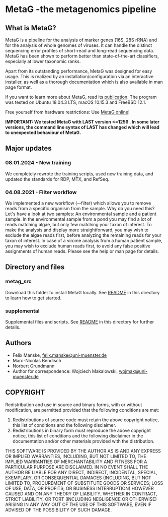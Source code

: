 # MetaG -the metagenomics pipeline
## What is MetaG?
MetaG is a pipeline for the analysis of marker genes (16S, 28S rRNA) and for the
analysis of whole genomes of viruses. It can handle the distinct sequencing
error profiles of short-read and long-read sequencing data.
MetaG has been shown to perform better than state-of-the-art classifiers,
especially at lower taxonomic ranks.

Apart from its outstanding performance, MetaG was designed for easy usage.
This is realized by an installation/configuration via an interactive installer, as
well as a thorough documentation which is also available in man page format.

If you want to learn more about MetaG, read its [publication](https://doi.org/10.1101/2020.03.13.991190).
The program was tested on Ubuntu 18.04.3 LTS, macOS 10.15.3 and FreeBSD 12.1.

Free yourself from hardware restrictions: Use [MetaG online](http://www.bioinformatics.uni-muenster.de/tools/metag)!

**IMPORTANT: We tested MetaG with LAST version <=1256 . In some later versions, the command line syntax of LAST has changed which will lead to unexpected behaviour of MetaG.**

## Major updates
### 08.01.2024 - New training
We completely rewrote the training scripts, used new training data, and updated the standards for RDP, MTX, and RefSeq.

### 04.08.2021 - Filter workflow
We implemented a new workflow (--filter) which allows you to remove reads from a specific organism from the sample. Why do you
need this? Let's have a look at two samples: An environmental sample and a patient sample. In the environmental sample from a pond
you may find a lot of reads matching algae, but only few matching your taxon of interest. To make the analysis and display more
straightforward, you may wish to exclude the algae reads first, before analyzing the remaining reads for your taxon of interest.
In case of a virome analysis from a human patient sample, you may wish to exclude human reads first, to avoid any false positive
assignments of human reads.
Please see the help or man page for details.

## Directory and files
### metag_src
Download this folder to install MetaG locally. See [README](../../blob/master/metag_src/install/README) in this directory
to learn how to get started.

### supplemental
Supplemental files and scripts. See [README](../../blob/master/supplemental/README.md) in this directory for further details.

## Authors
* Felix Manske, felix.manske@uni-muenster.de
* Marc-Nicolas Bendisch
* Norbert Grundmann
* Author for correspondence: Wojciech Makalowski, wojmak@uni-muenster.de


## COPYRIGHT
Redistribution and use in source and binary forms, with or without modification,
are permitted provided that the following conditions are met:

1. Redistributions of source code must retain the above copyright
   notice, this list of conditions and the following disclaimer.
2. Redistributions in binary form must reproduce the above copyright
   notice, this list of conditions and the following disclaimer in the
   documentation and/or other materials provided with the distribution.

THIS SOFTWARE IS PROVIDED BY THE AUTHOR AS IS AND ANY EXPRESS OR IMPLIED WARRANTIES,
INCLUDING, BUT NOT LIMITED TO, THE IMPLIED WARRANTIES OF MERCHANTABILITY AND FITNESS
FOR A PARTICULAR PURPOSE ARE DISCLAIMED. IN NO EVENT SHALL THE AUTHOR BE LIABLE FOR
ANY DIRECT, INDIRECT, INCIDENTAL, SPECIAL, EXEMPLARY, OR CONSEQUENTIAL DAMAGES
(INCLUDING, BUT NOT LIMITED TO,  PROCUREMENT  OF  SUBSTITUTE GOODS  OR  SERVICES;
LOSS  OF USE, DATA, OR PROFITS; OR BUSINESS INTERRUPTION) HOWEVER CAUSED AND ON ANY
THEORY OF LIABILITY, WHETHER IN CONTRACT, STRICT LIABILITY, OR TORT (INCLUDING NEGLIGENCE
OR OTHERWISE) ARISING IN ANY WAY OUT OF THE USE OF THIS SOFTWARE, EVEN IF ADVISED OF THE
POSSIBILITY OF SUCH DAMAGE.

